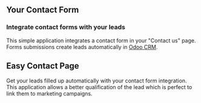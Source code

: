 Your Contact Form
-----------------

### Integrate contact forms with your leads

This simple application integrates a contact form in your "Contact us" page.
Forms submissions create leads automatically in <a href="https://www.modcom.ca/page/crm">Odoo CRM</a>.

Easy Contact Page
-----------------

Get your leads filled up automatically with your contact form integration. This
application allows a better qualification of the lead which is perfect to link
them to marketing campaigns.


